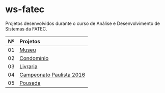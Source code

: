 # ws-fatec
Projetos desenvolvidos durante o curso de Análise e Desenvolvimento de Sistemas da FATEC.

|Nº|Projetos|
|:--:|:--|
|01|[Museu](fatec-museu/MASProject/README.md)|
|02|[Condomínio](fatec-condominio/README.md)|
|03|[Livraria](fatec-livraria/README.md)|
|04|[Campeonato Paulista 2016](fatec-campeonato/CampeonatoPaulista2016/README.md)|
|05|[Pousada](fatec-pousada/README.md)|
